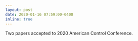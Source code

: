 ```yaml
---
layout: post
date: 2020-01-16 07:59:00-0400
inline: true
---
```


Two papers accepted to 2020 American Control Conference.
